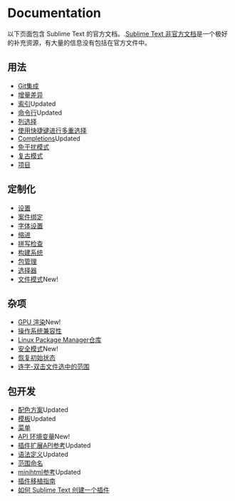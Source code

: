 # Documentation

以下页面包含 Sublime Text 的官方文档。.[Sublime Text 非官方文档](https://docs.sublimetext.io/)是一个极好的补充资源，有大量的信息没有包括在官方文件中。

## 用法

*   [Git集成](git_integration)
*   [增量差异](incremental_diff)
*   [索引](indexing)Updated
*   [命令行](command_line)Updated
*   [列选择](column_selection)
*   [使用快捷键进行多重选择](multiple_selection_with_the_keyboard)
*   [Completions](completions)Updated
*   [免干扰模式](distraction_free)
*   [复古模式](vintage)
*   [项目](projects)

## 定制化

*   [设置](settings)
*   [案件绑定](key_bindings)
*   [字体设置](font)
*   [缩进](indentation)
*   [拼写检查](spell_checking)
*   [构建系统](build_systems)
*   [包管理](packages)
*   [选择器](selectors)
*   [文件模式](file_patterns)New!

## 杂项

*   [GPU 渲染](gpu_rendering)New!
*   [操作系统兼容性](os_compatibility)
*   [Linux Package Manager仓库](linux_repositories)
*   [安全模式](safe_mode)New!
*   [恢复初始状态](revert)
*   [连字-双击文件选中的范围](ligatures)

## 包开发

*   [配色方案](color_schemes)Updated
*   [模板](themes)Updated
*   [菜单](menus)
*   [API 环境变量](api_environments)New!
*   [插件扩展API参考](api_reference)Updated
*   [语法定义](syntax)Updated
*   [范围命名](scope_naming)
*   [minihtml参考](minihtml)Updated
*   [插件移植指南](porting_guide)
*   [如何 Sublime Text 创建一个插件](http://net.tutsplus.com/tutorials/python-tutorials/how-to-create-a-sublime-text-2-plugin/)